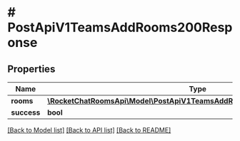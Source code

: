 # # PostApiV1TeamsAddRooms200Response

## Properties

Name | Type | Description | Notes
------------ | ------------- | ------------- | -------------
**rooms** | [**\RocketChatRoomsApi\Model\PostApiV1TeamsAddRooms200ResponseRoomsInner[]**](PostApiV1TeamsAddRooms200ResponseRoomsInner.md) |  | [optional]
**success** | **bool** |  | [optional]

[[Back to Model list]](../../README.md#models) [[Back to API list]](../../README.md#endpoints) [[Back to README]](../../README.md)
